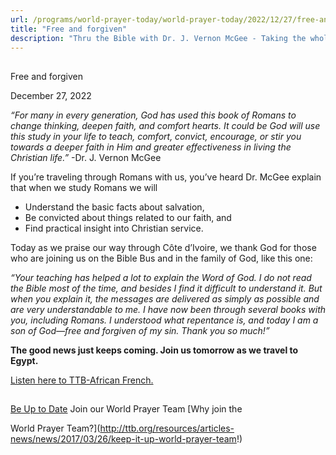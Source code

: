 ```yaml
---
url: /programs/world-prayer-today/world-prayer-today/2022/12/27/free-and-forgiven
title: "Free and forgiven"
description: "Thru the Bible with Dr. J. Vernon McGee - Taking the whole Word to the whole world"
---
```







## 
 Free and forgiven


December 27, 2022




*“For many in every generation, God has used this book of Romans to change thinking, deepen faith, and comfort hearts. It could be God will use this study in your life to teach, comfort, convict, encourage, or stir you towards a deeper faith in Him and greater effectiveness in living the Christian life.”* -Dr. J. Vernon McGee

If you’re traveling through Romans with us, you’ve heard Dr. McGee explain that when we study Romans we will

* Understand the basic facts about salvation,
* Be convicted about things related to our faith, and
* Find practical insight into Christian service.

Today as we praise our way through Côte d’Ivoire, we thank God for those who are joining us on the Bible Bus and in the family of God, like this one:

*“Your teaching has helped a lot to explain the Word of God. I do not read the Bible most of the time, and besides I find it difficult to understand it. But when you explain it, the messages are delivered as simply as possible and are very understandable to me. I have now been through several books with you, including Romans. I understood what repentance is, and today I am a son of God—free and forgiven of my sin. Thank you so much!”*

**The good news just keeps coming. Join us tomorrow as we travel to Egypt.**

[Listen here to TTB-African French.](https://ttb.twr.org/home/day,0417/language,FRA-AFR)







## 




[Be Up to Date](http://feeds.feedburner.com/WorldPrayerToday "World Prayer Today RSS Feed")
Join our World Prayer Team
[Why join the  

World Prayer Team?](http://ttb.org/resources/articles-news/news/2017/03/26/keep-it-up-world-prayer-team!)




